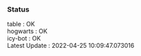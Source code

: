 ### Status


table : OK  
hogwarts : OK  
icy-bot : OK  
Latest Update : 2022-04-25 10:09:47.073016
